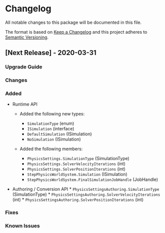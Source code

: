 # Changelog
All notable changes to this package will be documented in this file.

The format is based on [Keep a Changelog](http://keepachangelog.com/en/1.0.0/)
and this project adheres to [Semantic Versioning](http://semver.org/spec/v2.0.0.html).

## [Next Release] - 2020-03-31

### Upgrade Guide


### Changes

### Added

* Runtime API
    * Added the following new types:
    	* `SimulationType` (enum)
    	* `ISimulation` (interface)
    	* `DefaultSimulation` (ISimulation)
    	* `NoSimulation` (ISimulation)

    * Added the following members:
		* `PhysicsSettings.SimulationType` (SimulationType)
		* `PhysicsSettings.SolverVelocityIterations` (int)
		* `PhysicsSettings.SolverPositionIterations` (int)
		* `StepPhysicsWorldSystem.Simulation` (ISimulation)
		* `StepPhysicsWorldSystem.FinalSimulationJobHandle` (JobHandle)

* Authoring / Conversion API
		* `PhysicsSettingsAuthoring.SimulationType` (SimulationType)
		* `PhysicsSettingsAuthoring.SolverVelocityIterations` (int)
		* `PhysicsSettingsAuthoring.SolverPositionIterations` (int)

### Fixes

### Known Issues

